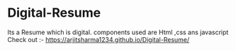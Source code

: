 # Digital-Resume
Its a Resume which is digital. components used are Html ,css ans javascript
Check out :- https://arjitsharma1234.github.io/Digital-Resume/

